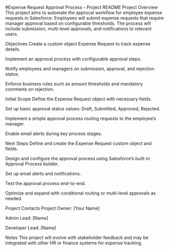 #Expense Request Approval Process - Project README
Project Overview
This project aims to automate the approval workflow for employee expense requests in Salesforce. Employees will submit expense requests that require manager approval based on configurable thresholds. The process will include submission, multi-level approvals, and notifications to relevant users.

Objectives
Create a custom object Expense Request to track expense details.

Implement an approval process with configurable approval steps.

Notify employees and managers on submission, approval, and rejection status.

Enforce business rules such as amount thresholds and mandatory comments on rejection.

Initial Scope
Define the Expense Request object with necessary fields.

Set up basic approval status values: Draft, Submitted, Approved, Rejected.

Implement a simple approval process routing requests to the employee’s manager.

Enable email alerts during key process stages.

Next Steps
Define and create the Expense Request custom object and fields.

Design and configure the approval process using Salesforce’s built-in Approval Process builder.

Set up email alerts and notifications.

Test the approval process end-to-end.

Optimize and expand with conditional routing or multi-level approvals as needed.

Project Contacts
Project Owner: [Your Name]

Admin Lead: [Name]

Developer Lead: [Name]

Notes
This project will evolve with stakeholder feedback and may be integrated with other HR or finance systems for expense tracking.
